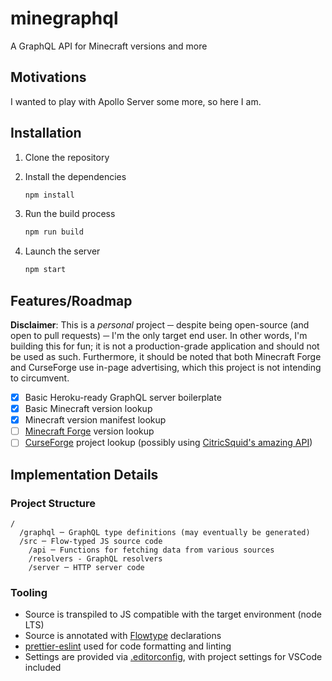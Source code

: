 # minegraphql

A GraphQL API for Minecraft versions and more

## Motivations

I wanted to play with Apollo Server some more, so here I am.

## Installation

1. Clone the repository
2. Install the dependencies

   ```sh
   npm install
   ```

3. Run the build process

   ```sh
   npm run build
   ```

4. Launch the server

   ```sh
   npm start
   ```

## Features/Roadmap

**Disclaimer**: This is a _personal_ project ─ despite being open-source (and open to pull requests) ─ I'm the only target end user. In other words, I'm building this for fun; it is not a production-grade application and should not be used as such. Furthermore, it should be noted that both Minecraft Forge and CurseForge use in-page advertising, which this project is not intending to circumvent.

- [x] Basic Heroku-ready GraphQL server boilerplate
- [x] Basic Minecraft version lookup
- [x] Minecraft version manifest lookup
- [ ] [Minecraft Forge][forge] version lookup
- [ ] [CurseForge][curseforge] project lookup (possibly using [CitricSquid's amazing API][cfwidgets])

## Implementation Details

### Project Structure

```
/
  /graphql ─ GraphQL type definitions (may eventually be generated)
  /src ─ Flow-typed JS source code
    /api ─ Functions for fetching data from various sources
    /resolvers - GraphQL resolvers
    /server ─ HTTP server code
```

### Tooling

- Source is transpiled to JS compatible with the target environment (node LTS)
- Source is annotated with [Flowtype][flowtype] declarations
- [prettier-eslint][prettier] used for code formatting and linting
- Settings are provided via [.editorconfig][editorconfig], with project settings for VSCode included

[forge]: https://files.minecraftforge.net/
[curseforge]: https://minecraft.curseforge.com
[cfwidgets]: https://www.cfwidget.com/
[flowtype]: https://flow.org/en/docs/
[prettier]: https://npm.im/prettier-eslint
[editorconfig]: https://editorconfig.org
